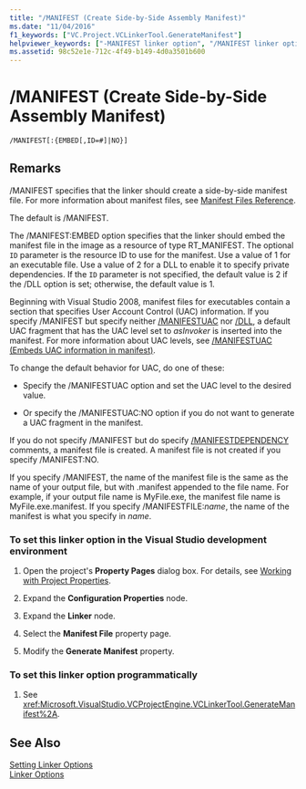```yaml
---
title: "/MANIFEST (Create Side-by-Side Assembly Manifest)"
ms.date: "11/04/2016"
f1_keywords: ["VC.Project.VCLinkerTool.GenerateManifest"]
helpviewer_keywords: ["-MANIFEST linker option", "/MANIFEST linker option", "MANIFEST linker option"]
ms.assetid: 98c52e1e-712c-4f49-b149-4d0a3501b600
---
```

# /MANIFEST (Create Side-by-Side Assembly Manifest)

```
/MANIFEST[:{EMBED[,ID=#]|NO}]
```

## Remarks

/MANIFEST specifies that the linker should create a side-by-side manifest file. For more information about manifest files, see [Manifest Files Reference](/windows/desktop/SbsCs/manifest-files-reference).

The default is /MANIFEST.

The /MANIFEST:EMBED option specifies that the linker should embed the manifest file in the image as a resource of type RT_MANIFEST. The optional `ID` parameter is the resource ID to use for the manifest. Use a value of 1 for an executable file. Use a value of 2 for a DLL to enable it to specify private dependencies. If the `ID` parameter is not specified, the default value is 2 if the /DLL option is set; otherwise, the default value is 1.

Beginning with Visual Studio 2008, manifest files for executables contain a section that specifies User Account Control (UAC) information. If you specify /MANIFEST but specify neither [/MANIFESTUAC](manifestuac-embeds-uac-information-in-manifest.md) nor [/DLL](dll-build-a-dll.md), a default UAC fragment that has the UAC level set to *asInvoker* is inserted into the manifest. For more information about UAC levels, see [/MANIFESTUAC (Embeds UAC information in manifest)](manifestuac-embeds-uac-information-in-manifest.md).

To change the default behavior for UAC, do one of these:

- Specify the /MANIFESTUAC option and set the UAC level to the desired value.

- Or specify the /MANIFESTUAC:NO option if you do not want to generate a UAC fragment in the manifest.

If you do not specify /MANIFEST but do specify [/MANIFESTDEPENDENCY](manifestdependency-specify-manifest-dependencies.md) comments, a manifest file is created. A manifest file is not created if you specify /MANIFEST:NO.

If you specify /MANIFEST, the name of the manifest file is the same as the name of your output file, but with .manifest appended to the file name. For example, if your output file name is MyFile.exe, the manifest file name is MyFile.exe.manifest.  If you specify /MANIFESTFILE:*name*, the name of the manifest is what you specify in *name*.

### To set this linker option in the Visual Studio development environment

1. Open the project's **Property Pages** dialog box. For details, see [Working with Project Properties](../working-with-project-properties.md).

1. Expand the **Configuration Properties** node.

1. Expand the **Linker** node.

1. Select the **Manifest File** property page.

1. Modify the **Generate Manifest** property.

### To set this linker option programmatically

1. See <xref:Microsoft.VisualStudio.VCProjectEngine.VCLinkerTool.GenerateManifest%2A>.

## See Also

[Setting Linker Options](linking.md)<br/>
[Linker Options](linker-options.md)